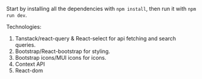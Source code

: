 Start by installing all the dependencies with `npm install`, then run it with `npm run dev`.

Technologies: 
1. Tanstack/react-query & React-select for api fetching and search queries.
2. Bootstrap/React-bootstrap for styling.
3. Bootstrap icons/MUI icons for icons.
4. Context API
5. React-dom
 

